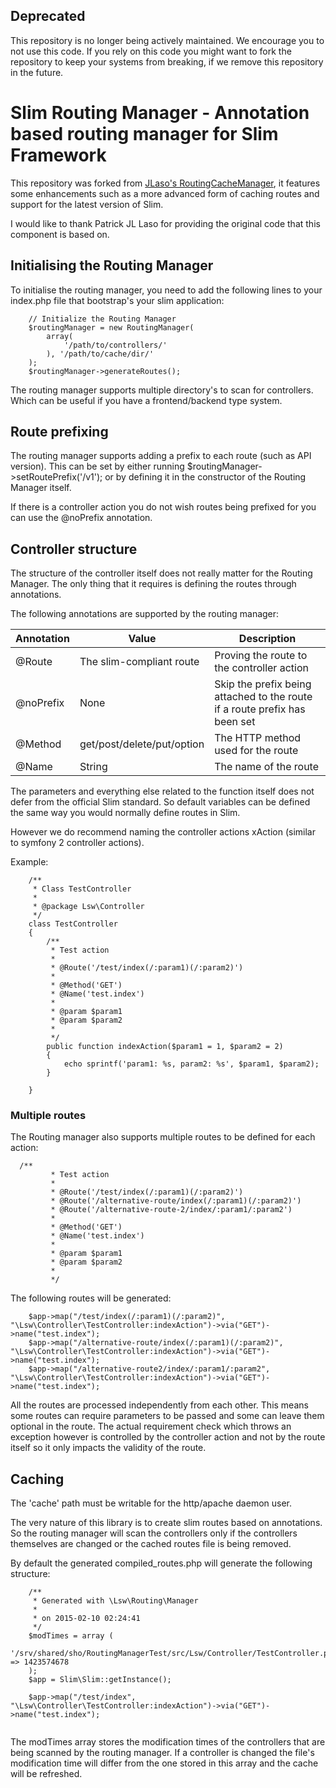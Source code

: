 ## Deprecated

This repository is no longer being actively maintained. We encourage you to not use this code.
If you rely on this code you might want to fork the repository to keep your systems from breaking, if we remove this repository in the future.


Slim Routing Manager - Annotation based routing manager for Slim Framework
===

This repository was forked from [JLaso's RoutingCacheManager](https://www.github.com/jlaso/slim-routing-manager-sample), it features some enhancements 
such as a more advanced form of caching routes and support for the latest version of Slim.

I would like to thank Patrick JL Laso for providing the original code that this component is based on.

Initialising the Routing Manager
----

To initialise the routing manager, you need to add the following lines to your index.php file that bootstrap's your slim application:
```
    // Initialize the Routing Manager
    $routingManager = new RoutingManager(
        array(
            '/path/to/controllers/'
        ), '/path/to/cache/dir/'
    );
    $routingManager->generateRoutes();
```

The routing manager supports multiple directory's to scan for controllers. Which can be useful if you have a 
frontend/backend type system.

Route prefixing
---

The routing manager supports adding a prefix to each route (such as API version). This can be set by either running 
$routingManager->setRoutePrefix('/v1'); or by defining it in the constructor of the Routing Manager itself. 

If there is a controller action you do not wish routes being prefixed for you can use the @noPrefix annotation.

Controller structure
---

The structure of the controller itself does not really matter for the Routing Manager. The only thing that it requires
is defining the routes through annotations. 

The following annotations are supported by the routing manager:

| Annotation | Value                      | Description                                                                |
|------------|----------------------------|----------------------------------------------------------------------------|
| @Route     | The slim-compliant route   | Proving the route to the controller action                                 |
| @noPrefix  | None                       | Skip the prefix being attached to the route if a route prefix has been set |
| @Method    | get/post/delete/put/option | The HTTP method used for the route                                         |
| @Name      | String                     | The name of the route                                                      |

The parameters and everything else related to the function itself does not defer from the official Slim standard.
So default variables can be defined the same way you would normally define routes in Slim.

However we do recommend naming the controller actions xAction (similar to symfony 2 controller actions).


Example:
```
    /**
     * Class TestController
     *
     * @package Lsw\Controller
     */
    class TestController
    {
        /**
         * Test action
         *
         * @Route('/test/index(/:param1)(/:param2)')
         *
         * @Method('GET')
         * @Name('test.index')
         *
         * @param $param1
         * @param $param2
         *
         */
        public function indexAction($param1 = 1, $param2 = 2)
        {
            echo sprintf('param1: %s, param2: %s', $param1, $param2);
        }
    
    }
```

### Multiple routes

The Routing manager also supports multiple routes to be defined for each action:

```
  /**
         * Test action
         *
         * @Route('/test/index(/:param1)(/:param2)')
         * @Route('/alternative-route/index(/:param1)(/:param2)')
         * @Route('/alternative-route-2/index/:param1/:param2')
         *
         * @Method('GET')
         * @Name('test.index')
         *
         * @param $param1
         * @param $param2
         *
         */
```

The following routes will be generated:

```
    $app->map("/test/index(/:param1)(/:param2)", "\Lsw\Controller\TestController:indexAction")->via("GET")->name("test.index");
    $app->map("/alternative-route/index(/:param1)(/:param2)", "\Lsw\Controller\TestController:indexAction")->via("GET")->name("test.index");
    $app->map("/alternative-route2/index/:param1/:param2", "\Lsw\Controller\TestController:indexAction")->via("GET")->name("test.index");
```

All the routes are processed independently from each other. This means some routes can require parameters to be passed
and some can leave them optional in the route. The actual requirement check which throws an exception however is
controlled by the controller action and not by the route itself so it only impacts the validity of the route.


Caching
---

The 'cache' path must be writable for the http/apache daemon user.

The very nature of this library is to create slim routes based on annotations. So the routing manager will scan
the controllers only if the controllers themselves are changed or the cached routes file is being removed.

By default the generated compiled_routes.php will generate the following structure:

```
    /**
     * Generated with \Lsw\Routing\Manager
     *
     * on 2015-02-10 02:24:41
     */
    $modTimes = array (
      '/srv/shared/sho/RoutingManagerTest/src/Lsw/Controller/TestController.php' => 1423574678    
    );
    $app = Slim\Slim::getInstance();
    
    $app->map("/test/index", "\Lsw\Controller\TestController:indexAction")->via("GET")->name("test.index");
    
```

The modTimes array stores the modification times of the controllers that are being scanned by the routing manager.
If a controller is changed the file's modification time will differ from the one stored in this array and the cache will be refreshed.


